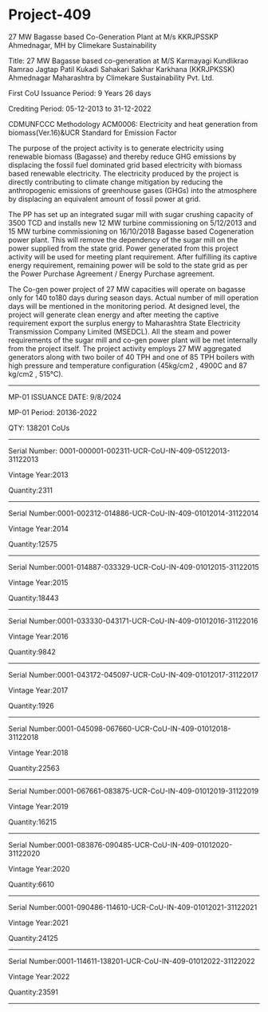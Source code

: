 # Project-409
27 MW Bagasse based Co-Generation Plant at M/s KKRJPSSKP Ahmednagar, MH by Climekare Sustainability

Title: 27 MW Bagasse based co-generation at
M/S Karmayagi Kundlikrao Ramrao Jagtap Patil Kukadi Sahakari
Sakhar Karkhana (KKRJPKSSK) Ahmednagar Maharashtra by
Climekare Sustainability Pvt. Ltd.

First CoU Issuance Period: 9 Years 26 days

 Crediting Period: 05-12-2013 to 31-12-2022

 CDMUNFCCC Methodology
 ACM0006: Electricity and heat
generation from
biomass(Ver.16)&UCR Standard
for Emission Factor

The purpose of the project activity is to generate electricity using renewable biomass (Bagasse)
and thereby reduce GHG emissions by displacing the fossil fuel dominated grid based
electricity with biomass based renewable electricity. The electricity produced by the project is
directly contributing to climate change mitigation by reducing the anthropogenic emissions of
greenhouse gases (GHGs) into the atmosphere by displacing an equivalent amount of fossil
power at grid.

The PP has set up an integrated sugar mill with sugar crushing capacity of 3500 TCD and
installs new 12 MW turbine commissioning on 5/12/2013 and 15 MW turbine commissioning
on 16/10/2018 Bagasse based Cogeneration power plant. This will remove the dependency of
the sugar mill on the power supplied from the state grid. Power generated from this project
activity will be used for meeting plant requirement. After fulfilling its captive energy
requirement, remaining power will be sold to the state grid as per the Power Purchase
Agreement / Energy Purchase agreement.

The Co-gen power project of 27 MW capacities will operate on bagasse only for 140 to180
days during season days. Actual number of mill operation days will be mentioned in the
monitoring period. At designed level, the project will generate clean energy and after meeting
the captive requirement export the surplus energy to Maharashtra State Electricity
Transmission Company Limited (MSEDCL). All the steam and power requirements of the
sugar mill and co-gen power plant will be met internally from the project itself.
The project activity employs 27 MW aggregated generators along with two boiler of 40 TPH
and one of 85 TPH boilers with high pressure and temperature configuration (45kg/cm2
, 4900C
and 87 kg/cm2
, 515°C).
__________
MP-01 ISSUANCE DATE: 9/8/2024

MP-01 Period: 20136-2022

QTY: 138201 CoUs
_______________
Serial Number: 0001-000001-002311-UCR-CoU-IN-409-05122013-31122013

Vintage Year:2013

Quantity:2311
_____________
Serial Number:0001-002312-014886-UCR-CoU-IN-409-01012014-31122014

Vintage Year:2014

Quantity:12575
____________
Serial Number:0001-014887-033329-UCR-CoU-IN-409-01012015-31122015

Vintage Year:2015

Quantity:18443
____________
Serial Number:0001-033330-043171-UCR-CoU-IN-409-01012016-31122016

Vintage Year:2016

Quantity:9842
______________
Serial Number:0001-043172-045097-UCR-CoU-IN-409-01012017-31122017

Vintage Year:2017

Quantity:1926
______________
Serial Number:0001-045098-067660-UCR-CoU-IN-409-01012018-31122018

Vintage Year:2018

Quantity:22563
_____________
Serial Number:0001-067661-083875-UCR-CoU-IN-409-01012019-31122019

Vintage Year:2019

Quantity:16215
_______________
Serial Number:0001-083876-090485-UCR-CoU-IN-409-01012020-31122020

Vintage Year:2020

Quantity:6610
______________
Serial Number:0001-090486-114610-UCR-CoU-IN-409-01012021-31122021

Vintage Year:2021

Quantity:24125
______________
Serial Number:0001-114611-138201-UCR-CoU-IN-409-01012022-31122022

Vintage Year:2022

Quantity:23591
_____________
